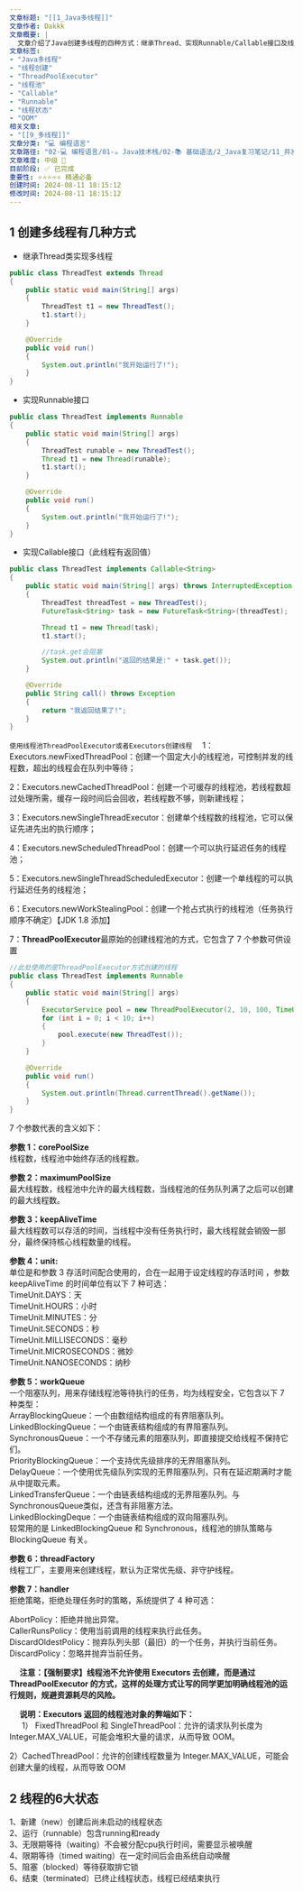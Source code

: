 ```yaml
---
文章标题: "[[1_Java多线程]]" 
文章作者: Dakkk
文章概要: |
  文章介绍了Java创建多线程的四种方式：继承Thread、实现Runnable/Callable接口及线程池。重点阐述了`ThreadPoolExecutor`核心参数，并强调不推荐使用`Executors`以规避OOM风险。文末概述了线程的六种状态。
文章标签:
- "Java多线程"
- "线程创建"
- "ThreadPoolExecutor"
- "线程池"
- "Callable"
- "Runnable"
- "线程状态"
- "OOM"
相关文章:
- "[[9_多线程]]"
文章分类: "💻 编程语言"
文章路径: "02-💻 编程语言/01-☕ Java技术栈/02-📚 基础语法/2_Java复习笔记/11_并发、多线程/1_Java多线程.md"
文章难度: 中级 🌳
目前阶段: ✅ 已完成
重要性: ⭐⭐⭐⭐⭐ 精通必备
创建时间: 2024-08-11 18:15:12
修改时间: 2024-08-11 18:15:12
---
```


## 1 创建多线程有几种方式

- 继承Thread类实现多线程
```java
public class ThreadTest extends Thread
{
    public static void main(String[] args)
    {
        ThreadTest t1 = new ThreadTest();
        t1.start();
    }

    @Override
    public void run()
    {
        System.out.println("我开始运行了!");
    }
}
```

- 实现Runnable接口
```java
public class ThreadTest implements Runnable
{
    public static void main(String[] args)
    {
        ThreadTest runable = new ThreadTest();
        Thread t1 = new Thread(runable);
        t1.start();
    }

    @Override
    public void run()
    {
        System.out.println("我开始运行了!");
    }
}
```

- 实现Callable接口（此线程有返回值）
```java
public class ThreadTest implements Callable<String>
{
    public static void main(String[] args) throws InterruptedException, ExecutionException
    {
        ThreadTest threadTest = new ThreadTest();
        FutureTask<String> task = new FutureTask<String>(threadTest);

        Thread t1 = new Thread(task);
        t1.start();

        //task.get会阻塞
        System.out.println("返回的结果是:" + task.get());
    }

    @Override
    public String call() throws Exception
    {
        return "我返回结果了!";
    }
}
```

`使用线程池ThreadPoolExecutor或者Executors创建线程  `
1：Executors.newFixedThreadPool：创建一个固定大小的线程池，可控制并发的线程数，超出的线程会在队列中等待；  

2：Executors.newCachedThreadPool：创建一个可缓存的线程池，若线程数超过处理所需，缓存一段时间后会回收，若线程数不够，则新建线程；

3：Executors.newSingleThreadExecutor：创建单个线程数的线程池，它可以保证先进先出的执行顺序；  

4：Executors.newScheduledThreadPool：创建一个可以执行延迟任务的线程池；

5：Executors.newSingleThreadScheduledExecutor：创建一个单线程的可以执行延迟任务的线程池；  

6：Executors.newWorkStealingPool：创建一个抢占式执行的线程池（任务执行顺序不确定）【JDK 1.8 添加】  

7：**ThreadPoolExecutor**最原始的创建线程池的方式，它包含了 7 个参数可供设置

```java
//此处使用的是ThreadPoolExecutor方式创建的线程
public class ThreadTest implements Runnable
{
    public static void main(String[] args)
    {
        ExecutorService pool = new ThreadPoolExecutor(2, 10, 100, TimeUnit.MINUTES, new LinkedBlockingQueue<>(10));
        for (int i = 0; i < 10; i++)
        {
            pool.execute(new ThreadTest());
        }
    }

    @Override
    public void run()
    {
        System.out.println(Thread.currentThread().getName());
    }
}
```

7 个参数代表的含义如下：

**参数 1：corePoolSize**  
线程数，线程池中始终存活的线程数。

**参数 2：maximumPoolSize**  
最大线程数，线程池中允许的最大线程数，当线程池的任务队列满了之后可以创建的最大线程数。

**参数 3：keepAliveTime**  
最大线程数可以存活的时间，当线程中没有任务执行时，最大线程就会销毁一部分，最终保持核心线程数量的线程。

**参数 4：unit:**  
单位是和参数 3 存活时间配合使用的，合在一起用于设定线程的存活时间 ，参数 keepAliveTime 的时间单位有以下 7 种可选：  
TimeUnit.DAYS：天  
TimeUnit.HOURS：小时  
TimeUnit.MINUTES：分  
TimeUnit.SECONDS：秒  
TimeUnit.MILLISECONDS：毫秒  
TimeUnit.MICROSECONDS：微妙  
TimeUnit.NANOSECONDS：纳秒

**参数 5：workQueue**  
一个阻塞队列，用来存储线程池等待执行的任务，均为线程安全，它包含以下 7 种类型：  
ArrayBlockingQueue：一个由数组结构组成的有界阻塞队列。  
LinkedBlockingQueue：一个由链表结构组成的有界阻塞队列。  
SynchronousQueue：一个不存储元素的阻塞队列，即直接提交给线程不保持它们。  
PriorityBlockingQueue：一个支持优先级排序的无界阻塞队列。  
DelayQueue：一个使用优先级队列实现的无界阻塞队列，只有在延迟期满时才能从中提取元素。  
LinkedTransferQueue：一个由链表结构组成的无界阻塞队列。与SynchronousQueue类似，还含有非阻塞方法。  
LinkedBlockingDeque：一个由链表结构组成的双向阻塞队列。  
较常用的是 LinkedBlockingQueue 和 Synchronous，线程池的排队策略与 BlockingQueue 有关。

**参数 6：threadFactory**  
线程工厂，主要用来创建线程，默认为正常优先级、非守护线程。

**参数 7：handler**  
拒绝策略，拒绝处理任务时的策略，系统提供了 4 种可选：

AbortPolicy：拒绝并抛出异常。  
CallerRunsPolicy：使用当前调用的线程来执行此任务。  
DiscardOldestPolicy：抛弃队列头部（最旧）的一个任务，并执行当前任务。  
DiscardPolicy：忽略并抛弃当前任务。

   **注意：【强制要求】线程池不允许使用 Executors 去创建，而是通过 ThreadPoolExecutor 的方式，这样的处理方式让写的同学更加明确线程池的运行规则，规避资源耗尽的风险。**

   **说明：Executors 返回的线程池对象的弊端如下：**  
   
1） FixedThreadPool 和 SingleThreadPool：允许的请求队列长度为 Integer.MAX_VALUE，可能会堆积大量的请求，从而导致 OOM。

2）CachedThreadPool：允许的创建线程数量为 Integer.MAX_VALUE，可能会创建大量的线程，从而导致 OOM

## 2 线程的6大状态

1、新建（new）创建后尚未启动的线程状态  
2、运行（runnable）包含running和ready  
3、无限期等待（waiting）不会被分配cpu执行时间，需要显示被唤醒  
4、限期等待（timed waiting）在一定时间后会由系统自动唤醒  
5、阻塞（blocked）等待获取排它锁  
6、结束（terminated）已终止线程状态，线程已经结束执行

